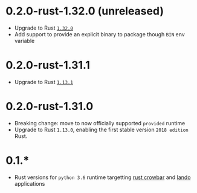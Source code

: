 #  0.2.0-rust-1.32.0 (unreleased)

* Upgrade to Rust [`1.32.0`](https://blog.rust-lang.org/2019/01/17/Rust-1.32.0.html)
* Add support to provide an explicit binary to package though `BIN` env variable

# 0.2.0-rust-1.31.1

* Upgrade to Rust [`1.13.1`](https://blog.rust-lang.org/2018/12/20/Rust-1.31.1.html)

# 0.2.0-rust-1.31.0

* Breaking change: move to now officially supported `provided` runtime
* Upgrade to Rust `1.13.0`, enabling the first stable version `2018 edition` Rust.

# 0.1.*

* Rust versions for `python 3.6` runtime targetting [rust crowbar](https://github.com/ilianaw/rust-crowbar) and [lando](https://github.com/softprops/lando) applications